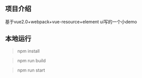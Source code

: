 ## 项目介绍
基于vue2.0+webpack+vue-resource+element ui写的一个小demo

## 本地运行
> npm install

> npm run build

> npm run start
